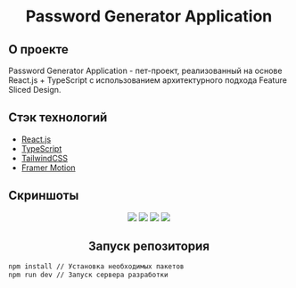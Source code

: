 <h1 align="center">Password Generator Application</h1>

<h2>О проекте</h2>
<p>Password Generator Application - пет-проект, реализованный на основе React.js + TypeScript с использованием архитектурного подхода Feature Sliced Design.</p>

<h2>Стэк технологий</h2>
<ul>
    <li><a href="https://github.com/facebook/react" target="_blank">React.js</a></li>
    <li><a href="https://github.com/microsoft/TypeScript" target="_blank">TypeScript</a></li>
    <li><a href="https://github.com/tailwindlabs/tailwindcss" target="_blank">TailwindCSS</a></li>
    <li><a href="https://github.com/framer/motion" target="_blank">Framer Motion</a></li>
</ul>

<h2>Скриншоты</h2>

<div align="center">
<img src="https://res.cloudinary.com/dz209s6jk/image/upload/f_auto,q_auto,w_700/Challenges/nvjjyhvhqfwnjseojdgg.jpg">
<img src="https://res.cloudinary.com/dz209s6jk/image/upload/f_auto,q_auto,w_700/Challenges/eqt6bvit5x7aqgh2m8tl.jpg">
<img src="https://res.cloudinary.com/dz209s6jk/image/upload/f_auto,q_auto,w_700/Challenges/ot0jpkwmqhosl6g9uaci.jpg">
<img src="https://res.cloudinary.com/dz209s6jk/image/upload/f_auto,q_auto,w_700/Challenges/dyx8dkzdsfysgqkapwix.jpg">
</div>

<h2 align="center">Запуск репозитория</h2>

```bash
npm install // Установка необходимых пакетов
npm run dev // Запуск сервера разработки
```
